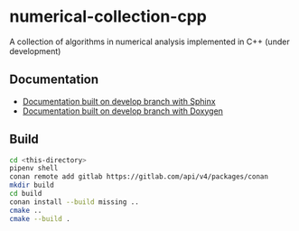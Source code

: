 # numerical-collection-cpp

A collection of algorithms in numerical analysis implemented in C++ (under development)

## Documentation

- [Documentation built on develop branch with Sphinx](https://musicscience37.gitlab.io/numerical-collection-cpp/sphinx/)
- [Documentation built on develop branch with Doxygen](https://musicscience37.gitlab.io/numerical-collection-cpp/doxygen/)

## Build

```bash
cd <this-directory>
pipenv shell
conan remote add gitlab https://gitlab.com/api/v4/packages/conan
mkdir build
cd build
conan install --build missing ..
cmake ..
cmake --build .
```
